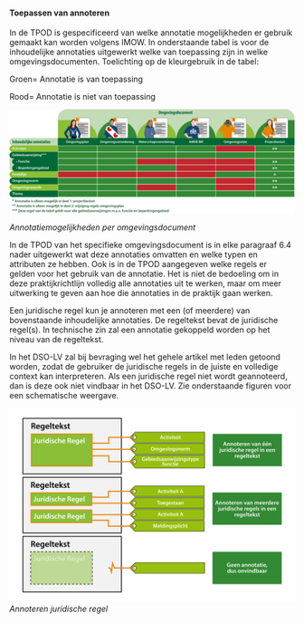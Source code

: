 #### Toepassen van annoteren

In de TPOD is gespecificeerd van welke annotatie mogelijkheden er gebruik
gemaakt kan worden volgens IMOW. In onderstaande tabel is voor de inhoudelijke
annotaties uitgewerkt welke van toepassing zijn in welke omgevingsdocumenten.
Toelichting op de kleurgebruik in de tabel:

Groen= Annotatie is van toepassing

Rood= Annotatie is niet van toepassing

![](media/301631163216OverzichtInhoudelijkeAnnotaties.png)

*Annotatiemogelijkheden per omgevingsdocument*

In de TPOD van het specifieke omgevingsdocument is in elke paragraaf 6.4 nader
uitgewerkt wat deze annotaties omvatten en welke typen en attributen ze hebben.
Ook is in de TPOD aangegeven welke regels er gelden voor het gebruik van de
annotatie. Het is niet de bedoeling om in deze praktijkrichtlijn volledig alle
annotaties uit te werken, maar om meer uitwerking te geven aan hoe die
annotaties in de praktijk gaan werken.

Een juridische regel kun je annoteren met een (of meerdere) van bovenstaande
inhoudelijke annotaties. De regeltekst bevat de juridische regel(s). In
technische zin zal een annotatie gekoppeld worden op het niveau van de
regeltekst.

In het DSO-LV zal bij bevraging wel het gehele artikel met leden getoond worden,
zodat de gebruiker de juridische regels in de juiste en volledige context kan
interpreteren. Als een juridische regel niet wordt geannoteerd, dan is deze ook
niet vindbaar in het DSO-LV. Zie onderstaande figuren voor een schematische
weergave.

![](media/3016ToepassenAnnoteren.png)
*Annoteren juridische regel*
